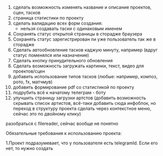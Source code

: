 1. cделать возможность изменять название и описание проектов, сцен, тасков
2. страница статистики по проекту
3. сделать валидацию всех форм создания:
    - нельзя создавать таски с одинаковым именем
4. Сохранять статус открытой страницы в сторадже браузера
5. Сохранять статус зарегистрирован ли уже пользователь так же в сторадже
6. Сделать автообновление тасков каджую минуту, например (вдруг статус поменялся или назначение)
7. Сделать кнопку принудительного обновления
8. Сделать возможность загружать картинки, текст, видео для проектов/сцен
9. добавить использование типов тасков (любые: например, композ, рото, fx, матчмув)
10. добавить формирование pdf со статистикой по проекту
11. подрубить всё к начатому телеграм - боту
12. улучшить страницу загрузки артстов (добавить возможность скрывать список артистов, всё-таки добавить сюда инфоблок, но переход в структуру проекта сделать через контекстное меню, сейчас это по двойному клику)

разобраться с filereader, сейчас вообще не понятно

Обязательные требования к использованию проекта:

1.Проект подразумевает, что у пользователя есть telegramId. Если его нет, то нужно создать
